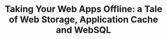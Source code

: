 ---
title: 'Taking Your Web Apps Offline: a Tale of Web Storage, Application Cache and WebSQL'
authors:
- shwetank-dixit
- layout: article
---